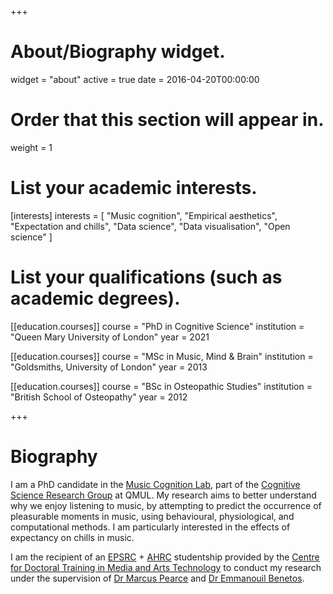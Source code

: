 +++
# About/Biography widget.
widget = "about"
active = true
date = 2016-04-20T00:00:00

# Order that this section will appear in.
weight = 1

# List your academic interests.
[interests]
  interests = [
    "Music cognition",
    "Empirical aesthetics",
    "Expectation and chills",
    "Data science",
    "Data visualisation",
    "Open science"
  ]

# List your qualifications (such as academic degrees).
[[education.courses]]
  course = "PhD in Cognitive Science"
  institution = "Queen Mary University of London"
  year = 2021
 
[[education.courses]]
  course = "MSc in Music, Mind & Brain"
  institution = "Goldsmiths, University of London"
  year = 2013

[[education.courses]]
  course = "BSc in Osteopathic Studies"
  institution = "British School of Osteopathy"
  year = 2012
 
+++

# Biography

I am a PhD candidate in the [Music Cognition Lab](http://music-cognition.eecs.qmul.ac.uk/), part of the [Cognitive Science Research Group](http://cogsci.eecs.qmul.ac.uk/) at QMUL. My research aims to better understand why we enjoy listening to music, by attempting to predict the occurrence of pleasurable moments in music, using behavioural, physiological, and computational methods. I am particularly interested in the effects of expectancy on chills in music.

I am the recipient of an [EPSRC](https://epsrc.ukri.org/) + [AHRC](https://ahrc.ukri.org/) studentship provided by the [Centre for Doctoral Training in Media and Arts Technology](http://www.mat.qmul.ac.uk/) to conduct my research under the supervision of [Dr Marcus Pearce](http://webprojects.eecs.qmul.ac.uk/marcusp/) and [Dr Emmanouil Benetos](http://www.eecs.qmul.ac.uk/~emmanouilb/).
